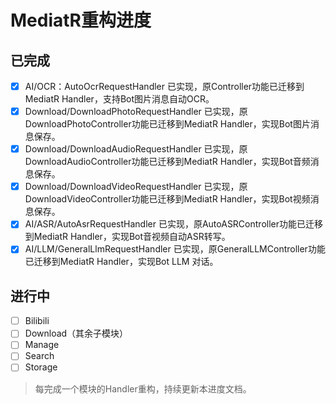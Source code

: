 # MediatR重构进度

## 已完成

- [x] AI/OCR：AutoOcrRequestHandler 已实现，原Controller功能已迁移到MediatR Handler，支持Bot图片消息自动OCR。
- [x] Download/DownloadPhotoRequestHandler 已实现，原DownloadPhotoController功能已迁移到MediatR Handler，实现Bot图片消息保存。
- [x] Download/DownloadAudioRequestHandler 已实现，原DownloadAudioController功能已迁移到MediatR Handler，实现Bot音频消息保存。
- [x] Download/DownloadVideoRequestHandler 已实现，原DownloadVideoController功能已迁移到MediatR Handler，实现Bot视频消息保存。
- [x] AI/ASR/AutoAsrRequestHandler 已实现，原AutoASRController功能已迁移到MediatR Handler，实现Bot音视频自动ASR转写。
- [x] AI/LLM/GeneralLlmRequestHandler 已实现，原GeneralLLMController功能已迁移到MediatR Handler，实现Bot LLM 对话。

## 进行中

- [ ] Bilibili
- [ ] Download（其余子模块）
- [ ] Manage
- [ ] Search
- [ ] Storage

> 每完成一个模块的Handler重构，持续更新本进度文档。 
